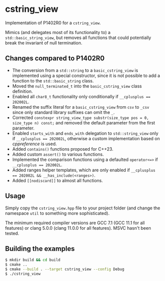 # cstring_view

Implementation of P1402R0 for a `cstring_view`.

Mimics (and delegates most of its functionality to) a `std::basic_string_view`, but removes all functions that could
potentially break the invariant of null termination.

## Changes compared to P1402R0

- The conversion from a `std::string` to a `basic_cstring_view` is implemented using a special constructor, since it is
  not possible to add a function to the `std::basic_string` class.
- Moved the `null_terminated_t` into the `basic_cstring_view` class definition.
- Enabled all `char8_t` functionality only conditionally if `__cplusplus == 202002L`.
- Renamed the suffix literal for a `basic_cstring_view` from `csv` to `_csv` since only standard library suffixes can
  omit the `_`.
- Corrected `constexpr string_view_type substr(size_type pos = 0, size_type n) const;` and removed the default parameter
  from the first parameter.
- Enabled `starts_with` and `ends_with` delegation to `std::string_view` only if `__cplusplus == 202002L`, otherwise a
  custom implementation based on *cppreference* is used.
- Added `contains()` functions proposed for C++23.
- Added custom `assert()` to various functions.
- Implemented the comparison functions using a defaulted `operator<=>` if `__cplusplus == 202002L`.
- Added ranges helper templates, which are only enabled if `__cplusplus == 202002L && __has_include(<ranges>)`.
- Added `[[nodiscard]]` to almost all functions.

## Usage

Simply copy the `cstring_view.hpp` file to your project folder (and change the namespace `util` to something more
sophisticated).

The minimum required compiler versions are GCC 7.1 (GCC 11.1 for all features) or clang 5.0.0 (clang 11.0.0 for all
features). MSVC hasn't been tested.

## Building the examples

```bash
$ mkdir build && cd build
$ cmake ..
$ cmake --build . --target cstring_view --config Debug
$ ./cstring_view
```
